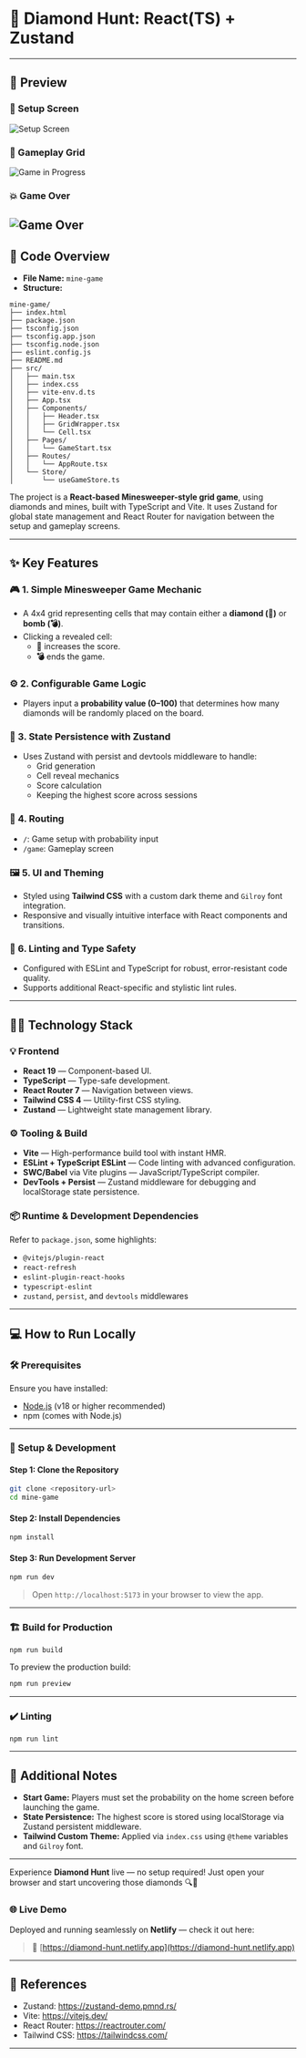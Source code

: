 # 📝 Diamond Hunt: React(TS) + Zustand

---
## 📸 Preview

### 🧮 Setup Screen
![Setup Screen](./screenshots/home-screen.png)

### 🎯 Gameplay Grid
![Game in Progress](./screenshots/game-in-progress.png)

### 💥 Game Over
![Game Over](./screenshots/game-over.png)
---
## 📂 Code Overview

- **File Name:** `mine-game`
- **Structure:**

```
mine-game/
├── index.html
├── package.json
├── tsconfig.json
├── tsconfig.app.json
├── tsconfig.node.json
├── eslint.config.js
├── README.md
├── src/
│   ├── main.tsx
│   ├── index.css
│   ├── vite-env.d.ts
│   ├── App.tsx
│   ├── Components/
│   │   ├── Header.tsx
│   │   ├── GridWrapper.tsx
│   │   └── Cell.tsx
│   ├── Pages/
│   │   └── GameStart.tsx
│   ├── Routes/
│   │   └── AppRoute.tsx
│   └── Store/
│       └── useGameStore.ts
```

The project is a **React-based Minesweeper-style grid game**, using diamonds and mines, built with TypeScript and Vite. It uses Zustand for global state management and React Router for navigation between the setup and gameplay screens.

---

## ✨ Key Features

### 🎮 1. Simple Minesweeper Game Mechanic
- A 4x4 grid representing cells that may contain either a **diamond (💎)** or **bomb (💣)**.
- Clicking a revealed cell:
    - **💎** increases the score.
    - **💣** ends the game.

### ⚙️ 2. Configurable Game Logic
- Players input a **probability value (0–100)** that determines how many diamonds will be randomly placed on the board.

### 💾 3. State Persistence with Zustand
- Uses Zustand with persist and devtools middleware to handle:
    - Grid generation
    - Cell reveal mechanics
    - Score calculation
    - Keeping the highest score across sessions

### 🧭 4. Routing
- `/`: Game setup with probability input
- `/game`: Gameplay screen

### 🖼️ 5. UI and Theming
- Styled using **Tailwind CSS** with a custom dark theme and `Gilroy` font integration.
- Responsive and visually intuitive interface with React components and transitions.

### 🧳 6. Linting and Type Safety
- Configured with ESLint and TypeScript for robust, error-resistant code quality.
- Supports additional React-specific and stylistic lint rules.

---

## 🧑‍💻 Technology Stack

### 💡 Frontend
- **React 19** — Component-based UI.
- **TypeScript** — Type-safe development.
- **React Router 7** — Navigation between views.
- **Tailwind CSS 4** — Utility-first CSS styling.
- **Zustand** — Lightweight state management library.

### ⚙️ Tooling & Build
- **Vite** — High-performance build tool with instant HMR.
- **ESLint + TypeScript ESLint** — Code linting with advanced configuration.
- **SWC/Babel** via Vite plugins — JavaScript/TypeScript compiler.
- **DevTools + Persist** — Zustand middleware for debugging and localStorage state persistence.

### 📦 Runtime & Development Dependencies
Refer to `package.json`, some highlights:
- `@vitejs/plugin-react`
- `react-refresh`
- `eslint-plugin-react-hooks`
- `typescript-eslint`
- `zustand`, `persist`, and `devtools` middlewares

---

## 💻 How to Run Locally

### 🛠️ Prerequisites

Ensure you have installed:
- [Node.js](https://nodejs.org/) (v18 or higher recommended)
- npm (comes with Node.js)

---

### 🚀 Setup & Development

#### **Step 1: Clone the Repository**
```bash
git clone <repository-url>
cd mine-game
```

#### **Step 2: Install Dependencies**
```bash
npm install
```

#### **Step 3: Run Development Server**
```bash
npm run dev
```
> Open `http://localhost:5173` in your browser to view the app.

---

### 🏗️ Build for Production

```bash
npm run build
```

To preview the production build:
```bash
npm run preview
```

---

### ✔️ Linting

```bash
npm run lint
```

---

## 📌 Additional Notes

- **Start Game:** Players must set the probability on the home screen before launching the game.
- **State Persistence:** The highest score is stored using localStorage via Zustand persistent middleware.
- **Tailwind Custom Theme:** Applied via `index.css` using `@theme` variables and `Gilroy` font.
---
Experience **Diamond Hunt** live — no setup required! Just open your browser and start uncovering those diamonds 🔍💎

### 🌐 Live Demo
Deployed and running seamlessly on **Netlify** — check it out here:

> 🔗 [https://diamond-hunt.netlify.app](https://diamond-hunt.netlify.app)


---

## 📁 References

- Zustand: https://zustand-demo.pmnd.rs/
- Vite: https://vitejs.dev/
- React Router: https://reactrouter.com/
- Tailwind CSS: https://tailwindcss.com/

---

